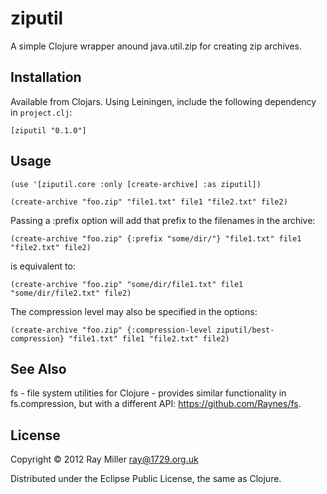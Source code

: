 # ziputil

A simple Clojure wrapper anound java.util.zip for creating zip archives.

## Installation

Available from Clojars. Using Leiningen, include the following
dependency in `project.clj`:

    [ziputil "0.1.0"]

## Usage

    (use '[ziputil.core :only [create-archive] :as ziputil])

    (create-archive "foo.zip" "file1.txt" file1 "file2.txt" file2)

Passing a :prefix option will add that prefix to the filenames in the archive:

    (create-archive "foo.zip" {:prefix "some/dir/"} "file1.txt" file1 "file2.txt" file2)

is equivalent to:

    (create-archive "foo.zip" "some/dir/file1.txt" file1 "some/dir/file2.txt" file2)

The compression level may also be specified in the options:

    (create-archive "foo.zip" {:compression-level ziputil/best-compression} "file1.txt" file1 "file2.txt" file2)

## See Also

fs - file system utilities for Clojure - provides similar
functionality in fs.compression, but with a different API:
<https://github.com/Raynes/fs>.

## License

Copyright © 2012 Ray Miller <ray@1729.org.uk>

Distributed under the Eclipse Public License, the same as Clojure.
